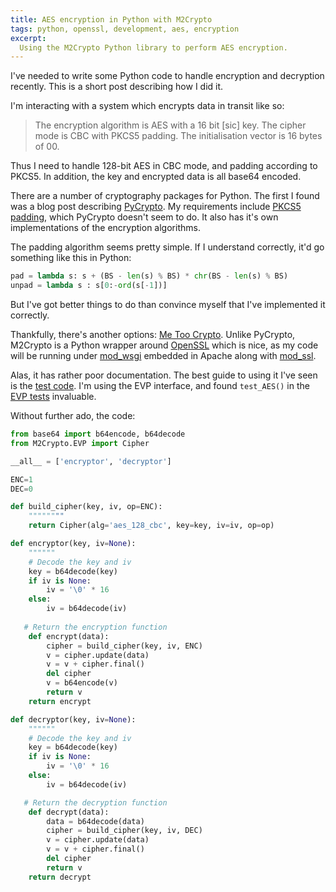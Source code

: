 ```yaml
---
title: AES encryption in Python with M2Crypto
tags: python, openssl, development, aes, encryption
excerpt: 
  Using the M2Crypto Python library to perform AES encryption.
---
```


I've needed to write some Python code to handle encryption and decryption
recently. This is a short post describing how I did it.

I'm interacting with a system which encrypts data in transit like so:

> The encryption algorithm is AES with a 16 bit [sic] key. The cipher mode is
> CBC with PKCS5 padding. The initialisation vector is 16 bytes of 00.

Thus I need to handle 128-bit AES in CBC mode, and padding according to PKCS5.
In addition, the key and encrypted data is all base64 encoded.

There are a number of cryptography packages for Python. The first I found was
a blog post describing [PyCrypto][pycrypto]. My requirements include [PKCS5
padding][pkcs5], which PyCrypto doesn't seem to do. It also has it's own
implementations of the encryption algorithms.

[pycrypto]: http://www.codekoala.com/blog/2009/aes-encryption-python-using-pycrypto/
[pkcs5]: http://www.chilkatsoft.com/faq/PKCS5_Padding.html

The padding algorithm seems pretty simple. If I understand correctly, it'd go
something like this in Python:

``````python
pad = lambda s: s + (BS - len(s) % BS) * chr(BS - len(s) % BS)
unpad = lambda s : s[0:-ord(s[-1])]
``````

But I've got better things to do than convince myself that I've implemented it
correctly.

Thankfully, there's another options: [Me Too Crypto][m2crypto]. Unlike
PyCrypto, M2Crypto is a Python wrapper around [OpenSSL][openssl] which is
nice, as my code will be running under [mod_wsgi][mod_wsgi] embedded in Apache
along with [mod_ssl][mod_ssl].

[m2crypto]: http://chandlerproject.org/Projects/MeTooCrypto
[openssl]: http://openssl.org/
[mod_wsgi]: http://code.google.com/p/modwsgi/
[mod_ssl]: http://httpd.apache.org/docs/2.2/mod/mod_ssl.html

Alas, it has rather poor documentation. The best guide to using it I've seen
is the [test code][m2tst]. I'm using the EVP interface, and found `test_AES()`
in the [EVP tests][evptst] invaluable.

[m2tst]: http://svn.osafoundation.org/m2crypto/trunk/tests/
[evptst]: http://svn.osafoundation.org/m2crypto/trunk/tests/test_evp.py

Without further ado, the code:

``````python
from base64 import b64encode, b64decode
from M2Crypto.EVP import Cipher

__all__ = ['encryptor', 'decryptor']

ENC=1
DEC=0

def build_cipher(key, iv, op=ENC):
    """"""""
    return Cipher(alg='aes_128_cbc', key=key, iv=iv, op=op)

def encryptor(key, iv=None):
    """"""
    # Decode the key and iv
    key = b64decode(key)
    if iv is None:
        iv = '\0' * 16
    else:
        iv = b64decode(iv)
   
   # Return the encryption function
    def encrypt(data):
        cipher = build_cipher(key, iv, ENC)
        v = cipher.update(data)
        v = v + cipher.final()
        del cipher
        v = b64encode(v)
        return v
    return encrypt

def decryptor(key, iv=None):
    """"""
    # Decode the key and iv
    key = b64decode(key)
    if iv is None:
        iv = '\0' * 16
    else:
        iv = b64decode(iv)

   # Return the decryption function
    def decrypt(data):
        data = b64decode(data)
        cipher = build_cipher(key, iv, DEC)
        v = cipher.update(data)
        v = v + cipher.final()
        del cipher
        return v
    return decrypt
``````
